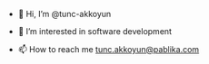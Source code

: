 - 👋 Hi, I’m @tunc-akkoyun
- 👀 I’m interested in software development

- 📫 How to reach me tunc.akkoyun@pablika.com

<!---
tunc-akkoyun/tunc-akkoyun is a ✨ special ✨ repository because its `README.md` (this file) appears on your GitHub profile.
You can click the Preview link to take a look at your changes.
--->
